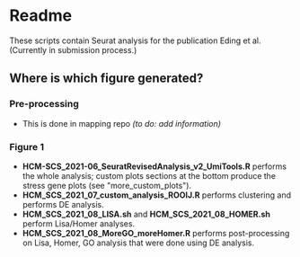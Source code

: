 

# Readme

These scripts contain Seurat analysis for the publication Eding et al.
(Currently in submission process.)

## Where is which figure generated?

### Pre-processing
- This is done in mapping repo *(to do: add information)*
### Figure 1
- **HCM-SCS_2021-06_SeuratRevisedAnalysis_v2_UmiTools.R** performs the whole analysis; custom plots sections at the bottom produce the stress gene plots (see "more_custom_plots").
- **HCM_SCS_2021_07_custom_analysis_ROOIJ.R** performs clustering and performs DE analysis.
- **HCM_SCS_2021_08_LISA.sh** and **HCM_SCS_2021_08_HOMER.sh** perform Lisa/Homer analyses.
- **HCM_SCS_2021_08_MoreGO_moreHomer.R** performs post-processing on Lisa, Homer, GO analysis that were done using DE analysis. 
















